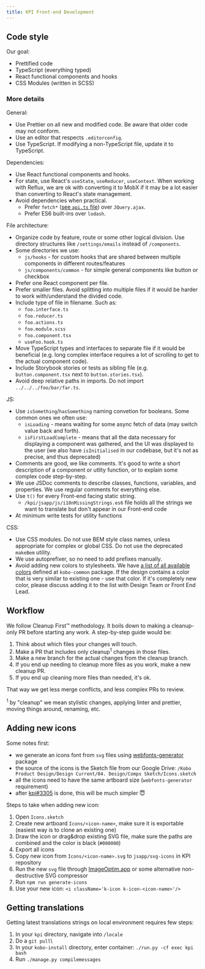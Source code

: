 ```yaml
---
title: KPI Front-end Development
---
```


## Code style

Our goal:
- Prettified code
- TypeScript (everything typed)
- React functional components and hooks
- CSS Modules (written in SCSS)

### More details

General:
- Use Prettier on all new and modified code. Be aware that older code may not conform.
- Use an editor that respects `.editorconfig`.
- Use TypeScript. If modifying a non-TypeScript file, update it to TypeScript.

Dependencies:
- Use React functional components and hooks.
- For state, use React's `useState`, `useReducer`, `useContext`. When working with Reflux, we are ok with converting it to MobX if it may be a lot easier than converting to React's state management.
- Avoid dependencies when practical.
  - Prefer `fetch*` ([see `api.ts` file](https://github.com/kobotoolbox/kpi/blob/main/jsapp/js/api.ts)) over `JQuery.ajax`.
  - Prefer ES6 built-ins over `lodash`.

File architecture:
- Organize code by feature, route or some other logical division. Use directory structures like `/settings/emails` instead of `/components`.
- Some directories we use:
  - `js/hooks` - for custom hooks that are shared between multiple components in different routes/features
  - `js/components/common` - for simple general components like button or checkbox
- Prefer one React component per file.
- Prefer smaller files. Avoid splitting into multiple files if it would be harder to work with/understand the divided code.
- Include type of file in filename. Such as:
  - `foo.interface.ts`
  - `foo.reducer.ts`
  - `foo.actions.ts`
  - `foo.module.scss`
  - `foo.component.tsx`
  - `useFoo.hook.ts`
- Move TypeScript types and interfaces to separate file if it would be beneficial (e.g. long complex interface requires a lot of scrolling to get to the actual component code).
- Include Storybook stories or tests as sibling file (e.g. `button.component.tsx` next to `button.stories.tsx`).
- Avoid deep relative paths in imports. Do not import `../../../foo/bar/far.ts`.

JS:
- Use `isSomething`/`hasSomething` naming convetion for booleans. Some common ones we often use:
  - `isLoading` - means waiting for some async fetch of data (may switch value back and forth).
  - `isFirstLoadComplete` - means that all the data necessary for displaying a component was gathered, and the UI was displayed to the user (we also have `isInitialised` in our codebase, but it's not as precise, and thus deprecated)
- Comments are good, we like comments. It's good to write a short description of a component or utlity function, or to explain some complex code step-by-step.
- We use JSDoc comments to describe classes, functions, variables, and properties. We use regular comments for everything else.
- Use `t()` for every Front-end facing static string.
  - `/kpi/jsapp/js/i18nMissingStrings.es6` file holds all the strings we want to translate but don't appear in our Front-end code
- At minimum write tests for utility functions

CSS:
- Use CSS modules. Do not use BEM style class names, unless appropriate for complex or global CSS. Do not use the deprecated `makeBem` utility.
- We use autoprefixer, so no need to add prefixes manually.
- Avoid adding new colors to stylesheets. We have [a list of all available colors](https://github.com/kobotoolbox/kobo-common/blob/main/src/styles/colors.scss) defined at `kobo-common` package. If the design contains a color that is very similar to existing one - use that color. If it's completely new color, please discuss adding it to the list with Design Team or Front End Lead.

## Workflow

We follow Cleanup First™ methodology. It boils down to making a cleanup-only PR before starting any work. A step-by-step guide would be:

1. Think about which files your changes will touch.
2. Make a PR that includes only cleanup<sup>1</sup> changes in those files.
3. Make a new branch for the actual changes from the cleanup branch.
4. If you end up needing to cleanup more files as you work, make a new cleanup PR.
5. If you end up cleaning more files than needed, it's ok.

That way we get less merge conflicts, and less complex PRs to review.

<sup>1</sup> by "cleanup" we mean stylistic changes, applying linter and prettier, moving things around, renaming, etc.

## Adding new icons

Some notes first:

- we generate an icons font from `svg` files using [webfonts-generator](https://www.npmjs.com/package/webfonts-generator) package
- the source of the icons is the Sketch file from our Google Drive: `/Kobo Product Design/Design Current/04. Design/Comps Sketch/Icons.sketch`
- all the icons need to have the same artboard size (`webfonts-generator` requirement)
- after [kpi#3305](https://github.com/kobotoolbox/kpi/issues/3305) is done, this will be much simpler 😇

Steps to take when adding new icon:

1. Open `Icons.sketch`
2. Create new artboard `Icons/<icon-name>`, make sure it is exportable (easiest way is to clone an existing one)
3. Draw the icon or drag&drop existing SVG file, make sure the paths are combined and the color is black (`#000000`)
4. Export all icons
5. Copy new icon from `Icons/<icon-name>.svg` to `jsapp/svg-icons` in KPI repository
6. Run the new `svg` file through [ImageOptim.app](https://imageoptim.com) or some alternative non-destructive SVG compressor
7. Run `npm run generate-icons`
8. Use your new icon: `<i className='k-icon k-icon-<icon-name>'/>`

## Getting translations

Getting latest translations strings on local environment requires few steps:

1. In your `kpi` directory, navigate into `/locale`
2. Do a `git pull`\
3. In your `kobo-install` directory, enter container: `./run.py -cf exec kpi bash`
4. Run `./manage.py compilemessages`
